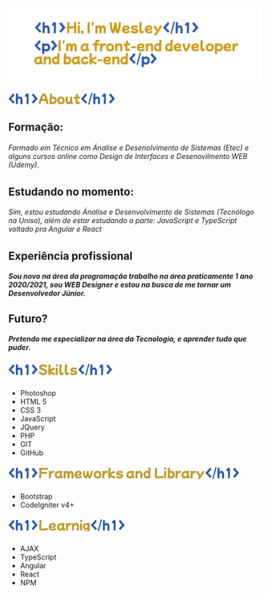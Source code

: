 # <img src="apresentacao.png">

##### <img src="sobre.png">
## Formação:
###### Formado em Técnico em Ánalise e Desenolvimento de Sistemas (Etec) e alguns cursos online como Design de Interfaces e Desenovilmento WEB (Udemy).
## Estudando no momento:
###### Sim, estou estudando Ánalise e Desenvolvimento de Sistemas (Tecnólogo  na Uniso), além de estar estudando a parte: JavaScript e TypeScript voltado pra Angular e React
## Experiência profissional
##### Sou novo na área da programação trabalho na área praticamente 1 ano 2020/2021, sou WEB Designer e estou na busca de me tornar um Desenvolvedor Júnior.
## Futuro?
##### Pretendo me especializar na área da Tecnologia, e aprender tudo que puder.
##### <img src="habilidades.png">
* Photoshop
* HTML 5
* CSS 3
* JavaScript
* JQuery
* PHP
* GIT
* GitHub

##### <img src="framework_library.png">
* Bootstrap
* CodeIgniter v4+

##### <img src="learning.png">
* AJAX
* TypeScript
* Angular
* React
* NPM

